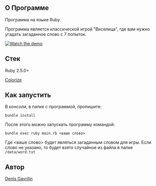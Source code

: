 
## О Программе
Программа на языке Ruby. 

Программа является классической игрой "Виселица", где вам нужно угадать загаданное слово с 7 попыток. 

[![Watch the demo](https://i.imgur.com/dH2Qt68.png)](https://asciinema.org/a/jxNT97Zz316JtFWaEPeAdESEx)

## Стек
Ruby 2.5.0+

[Colorize](https://github.com/fazibear/colorize)

## Как запустить

В консоли, в папке с программой, пропишите:

```
bundle install
``` 

После этого можно запускать программу командой:

```
bundle exec ruby main.rb <ваше слово>
```

Где <ваше слово> будет являться загаданным словом для игры. 
Если слово не указано, то будет взято случайное из файла в папке `/data/word.txt`

## Автор

[Denis Gavrilin](https://github.com/swol1)
